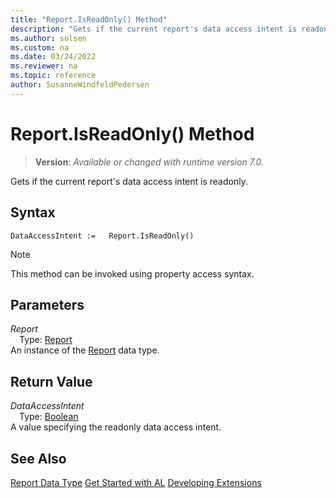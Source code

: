 ```yaml
---
title: "Report.IsReadOnly() Method"
description: "Gets if the current report's data access intent is readonly."
ms.author: solsen
ms.custom: na
ms.date: 03/24/2022
ms.reviewer: na
ms.topic: reference
author: SusanneWindfeldPedersen
---
```

[//]: # (START>DO_NOT_EDIT)
[//]: # (IMPORTANT:Do not edit any of the content between here and the END>DO_NOT_EDIT.)
[//]: # (Any modifications should be made in the .xml files in the ModernDev repo.)
# Report.IsReadOnly() Method
> **Version**: _Available or changed with runtime version 7.0._

Gets if the current report's data access intent is readonly.


## Syntax
```AL
DataAccessIntent :=   Report.IsReadOnly()
```
> [!NOTE]
> This method can be invoked using property access syntax.
## Parameters
*Report*  
&emsp;Type: [Report](report-data-type.md)  
An instance of the [Report](report-data-type.md) data type.  

## Return Value
*DataAccessIntent*  
&emsp;Type: [Boolean](../boolean/boolean-data-type.md)  
A value specifying the readonly data access intent.


[//]: # (IMPORTANT: END>DO_NOT_EDIT)
## See Also
[Report Data Type](report-data-type.md)
[Get Started with AL](../../devenv-get-started.md)
[Developing Extensions](../../devenv-dev-overview.md)  